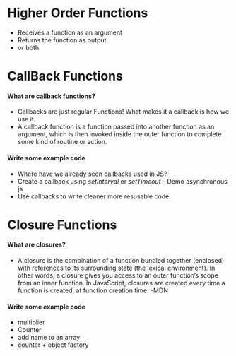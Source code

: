 # Higher Order Functions
- Receives a function as an argument 
- Returns the function as output.
- or both

# CallBack Functions
#### What are callback functions?
- Callbacks are just regular Functions! What makes it a callback is how we use it.
- A callback function is a function passed into another function as an argument, which is then invoked inside the outer function to complete some kind of routine or action.

#### Write some example code
- Where have we already seen callbacks used in JS?
- Create a callback using *setInterval* or *setTimeout* - Demo asynchronous js
- Use callbacks to write cleaner more resusable code.

# Closure Functions
#### What are closures?
- A closure is the combination of a function bundled together (enclosed) with references to its surrounding state (the lexical environment). In other words, a closure gives you access to an outer function’s scope from an inner function. In JavaScript, closures are created every time a function is created, at function creation time. -MDN
#### Write some example code
- multiplier
- Counter 
- add name to an array
- counter + object factory


